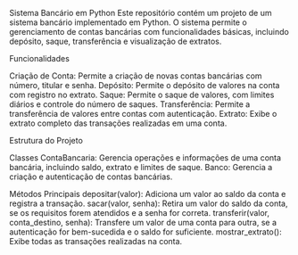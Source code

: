 Sistema Bancário em Python
Este repositório contém um projeto de um sistema bancário implementado em Python. O sistema permite o gerenciamento de contas bancárias com funcionalidades básicas, incluindo depósito, saque, transferência e visualização de extratos.



Funcionalidades


Criação de Conta: Permite a criação de novas contas bancárias com número, titular e senha.
Depósito: Permite o depósito de valores na conta com registro no extrato.
Saque: Permite o saque de valores, com limites diários e controle do número de saques.
Transferência: Permite a transferência de valores entre contas com autenticação.
Extrato: Exibe o extrato completo das transações realizadas em uma conta.


Estrutura do Projeto


Classes
ContaBancaria: Gerencia operações e informações de uma conta bancária, incluindo saldo, extrato e limites de saque.
Banco: Gerencia a criação e autenticação de contas bancárias.


Métodos Principais
depositar(valor): Adiciona um valor ao saldo da conta e registra a transação.
sacar(valor, senha): Retira um valor do saldo da conta, se os requisitos forem atendidos e a senha for correta.
transferir(valor, conta_destino, senha): Transfere um valor de uma conta para outra, se a autenticação for bem-sucedida e o saldo for suficiente.
mostrar_extrato(): Exibe todas as transações realizadas na conta.
